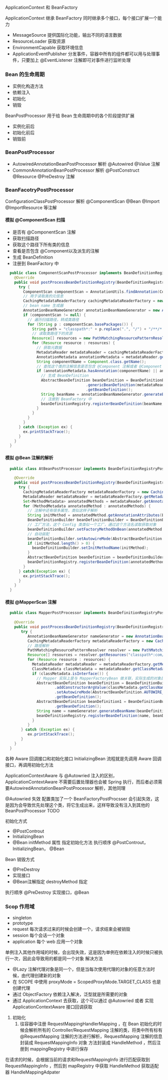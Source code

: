 ApplicationContext 和 BeanFactory 

ApplicationContext 继承 BeanFactory
同时继承多个接口，每个接口扩展一个能力
- MessageSource 提供国际化功能，输出不同的语言数据
- ResourceLoader 获取资源
- EnvironmentCapable 获取环境信息
- ApplicationEventPublisher 分发事件，容器中所有的组件都可以用与处理事件，只要加上 @EventListener 注解即可对事件进行监听处理

### Bean 的生命周期

- 实例化构造方法
- 依赖注入
- 初始化
- 销毁

BeanPostProcessor 用于给 Bean 生命周期中的各个阶段提供扩展
- 实例化前后
- 初始化前后
- 销毁前

### BeanPostProcessor

- AutowiredAnnotationBeanPostProcessor 解析 @Autowired @Value 注解
- CommonAnnotationBeanPostProcessor    解析 @PostConstruct @Resource @PreDestroy 注解

### BeanFacotryPostProcessor

ConfigurationClassPostProcessor 解析 @ComponentScan @Bean @Import @ImportResource 等注解

#### 模拟 @ComponentScan 扫描
- 是否有 @ComponentScan 注解
- 获取扫描路径
- 获取这个路径下所有类的信息
- 查看是否包含 @Component以及派生的注解
- 生成 BeanDefinition 
- 注册到 BeanFactory 中

```java
  public class ComponentScanPostProcessor implements BeanDefinitionRegistryPostProcessor {
    @Override
    public void postProcessBeanDefinitionRegistry(BeanDefinitionRegistry beanDefinitionRegistry) throws BeansException {
      try {
        ComponentScan componentScan = AnnotationUtils.findAnnotation(Config.class, ComponentScan.class);
        // 用于读取类的元信息
        CachingMetadataReaderFactory cachingMetadataReaderFactory = new CachingMetadataReaderFactory();
        // bean name 生成器
        AnnotationBeanNameGenerator annotationBeanNameGenerator = new AnnotationBeanNameGenerator();
        if (componentScan != null) {
          // 遍历扫描路径，转成类路径
          for (String p : componentScan.basePackages()) {
            String path = "classpath*:" + p.replace(".", "/") + "/**/*.class";
            // 读取类路径下的资源
            Resource[] resources = new PathMatchingResourcePatternResolver().getResources(path);
            for (Resource resource : resources) {
              // 获取元数据
              MetadataReader metadataReader = cachingMetadataReaderFactory.getMetadataReader(resource);
              AnnotationMetadata annotationMetadata = metadataReader.getAnnotationMetadata();
              String componentName = Component.class.getName();
              // 查找这个类的注解信息是否包含 @Component 注解或者 @Component 派生注解，即 @Controller 这种间接引用 @Component 的注解
              if (annotationMetadata.hasAnnotation(componentName) || annotationMetadata.hasMetaAnnotation(componentName)) {
                // 生成 BeanDefinition
                AbstractBeanDefinition beanDefinition = BeanDefinitionBuilder
                                    .genericBeanDefinition(metadataReader.getClassMetadata().getClassName())
                                    .getBeanDefinition();
                String beanName = annotationBeanNameGenerator.generateBeanName(beanDefinition, beanDefinitionRegistry);  
                // 注册到 BeanFactory 中
                beanDefinitionRegistry.registerBeanDefinition(beanName, beanDefinition);
              }
            }
          }
        }
      } catch (Exception ex) {
        ex.printStackTrace();
      }
    }
  }
```

#### 模拟 @Bean 注解的解析

```java
  public class AtBeanPostProcessor implements BeanDefinitionRegistryPostProcessor {
  
    @Override
    public void postProcessBeanDefinitionRegistry(BeanDefinitionRegistry beanDefinitionRegistry) throws BeansException {
      try {
        CachingMetadataReaderFactory metadataReaderFactory = new CachingMetadataReaderFactory();
        MetadataReader metadataReader = metadataReaderFactory.getMetadataReader(new ClassPathResource("com/example/demo/a05/config/Config.class"));
        Set<MethodMetadata> annotatedMethods = metadataReader.getAnnotationMetadata().getAnnotatedMethods(Bean.class.getName());
        for (MethodMetadata annotatedMethod : annotatedMethods) {
          // 注解中还有很多属性，类似这样子解析
          String initMethod = annotatedMethod.getAnnotationAttributes(Bean.class.getName()).get("initMethod").toString();
          BeanDefinitionBuilder beanDefinitionBuilder = BeanDefinitionBuilder.genericBeanDefinition();
          // 工厂方法，这个 Config 类类似一个工厂，通过这个方法名读取获取对象
          beanDefinitionBuilder.setFactoryMethodOnBean(annotatedMethod.getMethodName(), "config");
          // 自动装配
          beanDefinitionBuilder.setAutowireMode(AbstractBeanDefinition.AUTOWIRE_CONSTRUCTOR);
          if (initMethod.length() > 0) {
            beanDefinitionBuilder.setInitMethodName(initMethod);
          }
          AbstractBeanDefinition beanDefinition = beanDefinitionBuilder.getBeanDefinition();
          beanDefinitionRegistry.registerBeanDefinition(annotatedMethod.getMethodName(), beanDefinition);
        }
      } catch(Exception ex) {
        ex.printStackTrace();
      }
    }
  }
```

#### 模拟 @MapperScan 注解

```java
  public class MapperPostProcessor implements BeanDefinitionRegistryPostProcessor {
  
    @Override
    public void postProcessBeanDefinitionRegistry(BeanDefinitionRegistry beanDefinitionRegistry) throws BeansException {
       try {
          AnnotationBeanNameGenerator nameGenerator = new AnnotationBeanNameGenerator();
          CachingMetadataReaderFactory metadataReaderFactory = new CachingMetadataReaderFactory();
          // 路径解析
          PathMatchingResourcePatternResolver resolver = new PathMatchingResourcePatternResolver();
          Resource[] resources = resolver.getResources("classpath*:com/example/demo/a05/mapper/**/*.class");
          for (Resource resource : resources) {
            MetadataReader metadataReader = metadataReaderFactory.getMetadataReader(resource);
            ClassMetadata classMetadata = metadataReader.getClassMetadata();
            if (classMetadata.isInterface()) {
              // Mapper 实际上是与 MapperFactoryBean 做关联，实际生成的对象是 MapperFactoryBean 
              AbstractBeanDefinition beanDefinition = BeanDefinitionBuilder.genericBeanDefinition(MapperFactoryBean.class)
                      .addConstructorArgValue(classMetadata.getClassName())
                      .setAutowireMode(AbstractBeanDefinition.AUTOWIRE_BY_TYPE)
                      .getBeanDefinition();
              AbstractBeanDefinition beanDefinition1 = BeanDefinitionBuilder.genericBeanDefinition(classMetadata.getClassName())
                      .getBeanDefinition();
              String name = nameGenerator.generateBeanName(beanDefinition1, beanDefinitionRegistry);
              beanDefinitionRegistry.registerBeanDefinition(name, beanDefinition);
            }
          }
       } catch (Exception ex) {
          ex.printStackTrace();
       }
    }
  }
```

各种 Aware 回调接口和初始化接口 InitializingBean
流程就是先调用 Aware 回调接口，再调用初始化方法

ApplicationContextAware 与 @Autowried 注入的区别，ApplicationContextAware 不需要后置处理器也会被 Spring 执行，而后者必须需要AutowiredAnnotationBeanPostProcessor 解析，其他同理

@Autowried 失效 
配置类加了一个 BeanFactoryPostProcsser 会引起失效，这是因为会导致优先处理这个类，将它生成出来，这样导致没有注入到其他的 BeanPostProcessor 
TODO

初始化方式
- @PostControut
- InitializingBean
- @Bean initMethod 属性 指定初始化方法
执行顺序  @PostControut，InitializingBean， @Bean

Bean 销毁方式
- @PreDestroy
- 实现接口
- @Bean注解指定 destroyMethod 指定

执行顺序 @PreDestroy 实现接口，@Bean

### Scop 作用域
- singleton
- prototype
- request 每次请求过来的时候会创建一个，请求结束会被销毁
- session 每个会话一个对象
- application 每个 web 应用一个对象

单例注入其他作用域的时候，会出现失效，这是因为单例在依赖注入的时候只被执行一次，因此会导致用的都是同一个对象
解决方法
- @Lazy 注解代理对象是同一个，但是当每次使用代理的对象的任意方法时候，由代理创建新的对象
- 在 SCOPE 中使用 proxyMode = ScopedProxyMode.TARGET_CLASS 也是创建代理
- 通过 ObjectFactory<T> 依赖注入解决，泛型就是所需要的对象
- 通过 ApplicationContext 去获取，这个可以通过 @Autowried 或者 实现 ApplicationContextAware 接口回调获取


1. 初始化
   1. 往容器中注册 RequestMappingHandlerMapping ，在 Bean 初始化的时候会解析所有的 Controller/RequestMapping 注解的类，将类中所有标有 @RequestMapping 注解的方法进行解析，RequestMapping 注解的信息封装成 RequestMappingInfo 对象
      方法封装成 HandleMethod ，然后注册到 mappingRegistry 中进行保存


在请求的时候，会根据当前的请求和RequestMappingInfo 进行匹配获取到 RequestMappingInfo ，然后到 mapRegistry 中获取 HandleMethod 
获取适配器 HandleMappingAdpater
